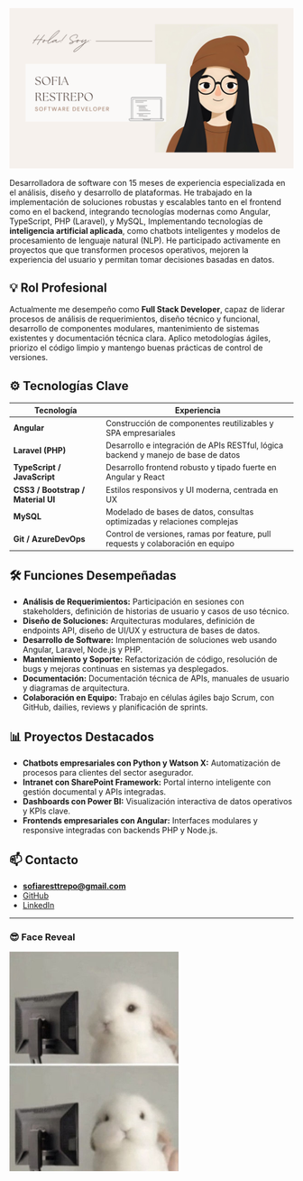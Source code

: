 <p align="left">
  <img src="assets/banner (2).png" alt="banner" width="1000"/>
</p>

Desarrolladora de software con 15 meses de experiencia especializada en el análisis, diseño y desarrollo de plataformas. He trabajado en la implementación de soluciones robustas y escalables tanto en el frontend como en el backend, integrando tecnologías modernas como Angular, TypeScript, PHP (Laravel), y MySQL, Implementando  tecnologías de **inteligencia artificial aplicada**, como chatbots inteligentes y modelos de procesamiento de lenguaje natural (NLP). He participado activamente en proyectos que que transformen procesos operativos, mejoren la experiencia del usuario y permitan tomar decisiones basadas en datos.

## 💡 Rol Profesional

Actualmente me desempeño como **Full Stack Developer**, capaz de liderar procesos de análisis de requerimientos, diseño técnico y funcional, desarrollo de componentes modulares, mantenimiento de sistemas existentes y documentación técnica clara. Aplico metodologías ágiles, priorizo el código limpio y mantengo buenas prácticas de control de versiones.

## ⚙️ Tecnologías Clave

| Tecnología | Experiencia |
|------------|-------------|
| **Angular** | Construcción de componentes reutilizables y SPA empresariales |
| **Laravel (PHP)** | Desarrollo e integración de APIs RESTful, lógica backend y manejo de base de datos |
| **TypeScript / JavaScript** | Desarrollo frontend robusto y tipado fuerte en Angular y React |
| **CSS3 / Bootstrap / Material UI** | Estilos responsivos y UI moderna, centrada en UX |
| **MySQL** | Modelado de bases de datos, consultas optimizadas y relaciones complejas |
| **Git / AzureDevOps** | Control de versiones, ramas por feature, pull requests y colaboración en equipo |

## 🛠 Funciones Desempeñadas

- **Análisis de Requerimientos:** Participación en sesiones con stakeholders, definición de historias de usuario y casos de uso técnico.
- **Diseño de Soluciones:** Arquitecturas modulares, definición de endpoints API, diseño de UI/UX y estructura de bases de datos.
- **Desarrollo de Software:** Implementación de soluciones web usando Angular, Laravel, Node.js y PHP.
- **Mantenimiento y Soporte:** Refactorización de código, resolución de bugs y mejoras continuas en sistemas ya desplegados.
- **Documentación:** Documentación técnica de APIs, manuales de usuario y diagramas de arquitectura.
- **Colaboración en Equipo:** Trabajo en células ágiles bajo Scrum, con GitHub, dailies, reviews y planificación de sprints.

## 📊 Proyectos Destacados

- **Chatbots empresariales con Python y Watson X:** Automatización de procesos para clientes del sector asegurador.
- **Intranet con SharePoint Framework:** Portal interno inteligente con gestión documental y APIs integradas.
- **Dashboards con Power BI:** Visualización interactiva de datos operativos y KPIs clave.
- **Frontends empresariales con Angular:** Interfaces modulares y responsive integradas con backends PHP y Node.js.

## 📫 Contacto

- **sofiaresttrepo@gmail.com**
- [GitHub](https://github.com/sofiaresttrepo)
- [LinkedIn](https://linkedin.com/in/sofiaresttrepo)

---


### 😎 Face Reveal

<p align="left">
  <img src="assets/facereveal.jpg" alt="Face reveal meme" width="300"/>
</p>
